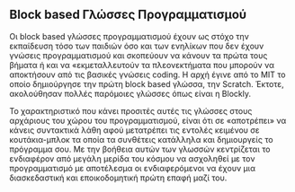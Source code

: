 ## Block based Γλώσσες Προγραμματισμού

Οι block based γλώσσες προγραμματισμού έχουν ως στόχο την εκπαίδευση τόσο των παιδιών όσο και των ενηλίκων που δεν έχουν γνώσεις προγραμματισμού και σκοπεύουν να κάνουν τα πρώτα τους βήματα ή και να «εκμεταλλευτούν τα πλεονεκτήματα που μπορούν να αποκτήσουν από τις βασικές γνώσεις coding. Η αρχή έγινε από το MIT το οποίο δημιούργησε την πρώτη block based γλώσσα, την Scratch. Έκτοτε, ακολούθησαν πολλές παρόμοιες γλώσσες όπως είναι η Blockly.

Το χαρακτηριστικό που κάνει προσιτές αυτές τις γλώσσες στους αρχάριους του χώρου του προγραμματισμού, είναι ότι σε «αποτρέπει» να κάνεις συντακτικά λάθη αφού μετατρέπει τις εντολές κειμένου σε κουτάκια-μπλοκ τα οποία τα συνθέτεις κατάλληλα και δημιουργείς το πρόγραμμα σου. Με την βοήθεια αυτών των γλωσσών κεντρίζεται το ενδιαφέρον από μεγάλη μερίδα του κόσμου να ασχοληθεί με τον προγραμματισμό με αποτέλεσμα οι ενδιαφερόμενοι να έχουν μια διασκεδαστική και εποικοδομητική πρώτη επαφή μαζί του.
